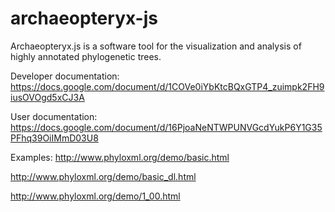 # archaeopteryx-js
Archaeopteryx.js is a software tool for the visualization and analysis of highly annotated phylogenetic trees.

Developer documentation:
https://docs.google.com/document/d/1COVe0iYbKtcBQxGTP4_zuimpk2FH9iusOVOgd5xCJ3A

User documentation:
https://docs.google.com/document/d/16PjoaNeNTWPUNVGcdYukP6Y1G35PFhq39OiIMmD03U8

Examples:
http://www.phyloxml.org/demo/basic.html

http://www.phyloxml.org/demo/basic_dl.html

http://www.phyloxml.org/demo/1_00.html

